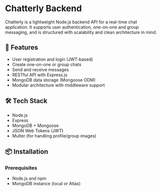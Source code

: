 # Chatterly Backend

Chatterly is a lightweight Node.js backend API for a real-time chat application. It supports user authentication, one-on-one and group messaging, and is structured with scalability and clean architecture in mind.

## 🚀 Features

- User registration and login (JWT-based)
- Create one-on-one or group chats
- Send and receive messages
- RESTful API with Express.js
- MongoDB data storage (Mongoose ODM)
- Modular architecture with middleware support

## 🛠 Tech Stack

- Node.js
- Express
- MongoDB + Mongoose
- JSON Web Tokens (JWT)
- Multer (for handling profile/group images)

## 📦 Installation

### Prerequisites

- Node.js and npm
- MongoDB instance (local or Atlas)